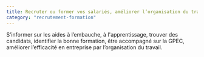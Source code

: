 ```yaml
---
title: Recruter ou former vos salariés, améliorer l’organisation du travail
category: "recrutement-formation"
---
```


S’informer sur les aides à l’embauche, à l'apprentissage, trouver des candidats, identifier la bonne formation, être accompagné sur la GPEC, améliorer l’efficacité en entreprise par l’organisation du travail.
